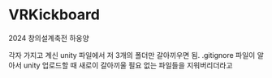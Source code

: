 # VRKickboard
2024 창의설계축전 하웅양

각자 가지고 계신 unity 파일에서 저 3개의 폴더만 갈아끼우면 됨.
.gitignore 파일이 알아서 unity 업로드할 때 새로이 갈아끼울 필요 없는 파일들을 지워버리더라고
